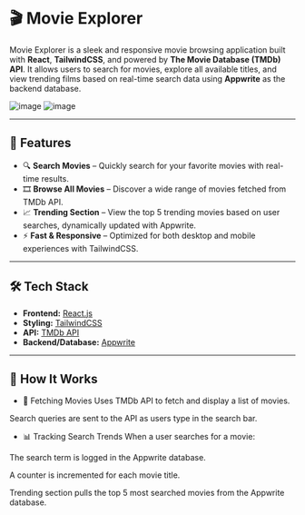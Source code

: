 # 🎬 Movie Explorer

Movie Explorer is a sleek and responsive movie browsing application built with **React**, **TailwindCSS**, and powered by **The Movie Database (TMDb) API**. It allows users to search for movies, explore all available titles, and view trending films based on real-time search data using **Appwrite** as the backend database.

![image](https://github.com/user-attachments/assets/e5924a53-9dc4-49e8-9ff1-22b2b930a7a4)
![image](https://github.com/user-attachments/assets/d1824296-2b58-4ca2-b50b-10b17aec91eb)


---

## 🚀 Features

- 🔍 **Search Movies** – Quickly search for your favorite movies with real-time results.
- 🎞️ **Browse All Movies** – Discover a wide range of movies fetched from TMDb API.
- 📈 **Trending Section** – View the top 5 trending movies based on user searches, dynamically updated with Appwrite.
- ⚡ **Fast & Responsive** – Optimized for both desktop and mobile experiences with TailwindCSS.

---

## 🛠️ Tech Stack

- **Frontend:** [React.js](https://reactjs.org/)
- **Styling:** [TailwindCSS](https://tailwindcss.com/)
- **API:** [TMDb API](https://developer.themoviedb.org/docs)
- **Backend/Database:** [Appwrite](https://appwrite.io/)

---

## 🧠 How It Works
- 🔄 Fetching Movies
Uses TMDb API to fetch and display a list of movies.

Search queries are sent to the API as users type in the search bar.

- 📊 Tracking Search Trends
When a user searches for a movie:

The search term is logged in the Appwrite database.

A counter is incremented for each movie title.



Trending section pulls the top 5 most searched movies from the Appwrite database.

